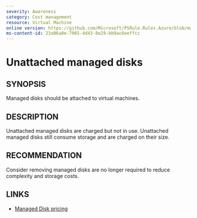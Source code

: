 ```yaml
---
severity: Awareness
category: Cost management
resource: Virtual Machine
online version: https://github.com/Microsoft/PSRule.Rules.Azure/blob/main/docs/rules/en/Azure.VM.DiskAttached.md
ms-content-id: 23a06a0e-7965-4d43-8e29-bb9ac6eeffcc
---
```


# Unattached managed disks

## SYNOPSIS

Managed disks should be attached to virtual machines.

## DESCRIPTION

Unattached managed disks are charged but not in use.
Unattached managed disks still consume storage and are charged on their size.

## RECOMMENDATION

Consider removing managed disks are no longer required to reduce complexity and storage costs.

## LINKS

- [Managed Disk pricing](https://azure.microsoft.com/en-us/pricing/details/managed-disks/)
